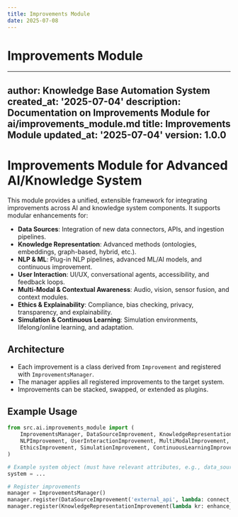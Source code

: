 ```yaml
---
title: Improvements Module
date: 2025-07-08
---
```


# Improvements Module

---
author: Knowledge Base Automation System
created_at: '2025-07-04'
description: Documentation on Improvements Module for ai/improvements_module.md
title: Improvements Module
updated_at: '2025-07-04'
version: 1.0.0
---

# Improvements Module for Advanced AI/Knowledge System

This module provides a unified, extensible framework for integrating improvements across AI and knowledge system components. It supports modular enhancements for:

- **Data Sources**: Integration of new data connectors, APIs, and ingestion pipelines.
- **Knowledge Representation**: Advanced methods (ontologies, embeddings, graph-based, hybrid, etc.).
- **NLP & ML**: Plug-in NLP pipelines, advanced ML/AI models, and continuous improvement.
- **User Interaction**: UI/UX, conversational agents, accessibility, and feedback loops.
- **Multi-Modal & Contextual Awareness**: Audio, vision, sensor fusion, and context modules.
- **Ethics & Explainability**: Compliance, bias checking, privacy, transparency, and explainability.
- **Simulation & Continuous Learning**: Simulation environments, lifelong/online learning, and adaptation.

## Architecture

- Each improvement is a class derived from `Improvement` and registered with `ImprovementsManager`.
- The manager applies all registered improvements to the target system.
- Improvements can be stacked, swapped, or extended as plugins.

## Example Usage

```python
from src.ai.improvements_module import (
    ImprovementsManager, DataSourceImprovement, KnowledgeRepresentationImprovement,
    NLPImprovement, UserInteractionImprovement, MultiModalImprovement,
    EthicsImprovement, SimulationImprovement, ContinuousLearningImprovement
)

# Example system object (must have relevant attributes, e.g., data_sources, nlp_pipeline, etc.)
system = ...

# Register improvements
manager = ImprovementsManager()
manager.register(DataSourceImprovement('external_api', lambda: connect_to_api()))
manager.register(KnowledgeRepresentationImprovement(lambda kr: enhance_kr(kr)))
```
